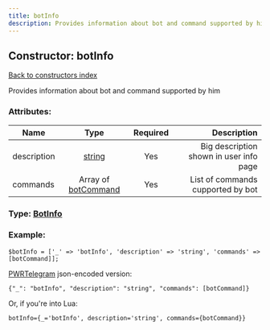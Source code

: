 ```yaml
---
title: botInfo
description: Provides information about bot and command supported by him
---
```

## Constructor: botInfo  
[Back to constructors index](index.md)



Provides information about bot and command supported by him

### Attributes:

| Name     |    Type       | Required | Description |
|----------|:-------------:|:--------:|------------:|
|description|[string](../types/string.md) | Yes|Big description shown in user info page|
|commands|Array of [botCommand](../constructors/botCommand.md) | Yes|List of commands cupported by bot|



### Type: [BotInfo](../types/BotInfo.md)


### Example:

```
$botInfo = ['_' => 'botInfo', 'description' => 'string', 'commands' => [botCommand]];
```  

[PWRTelegram](https://pwrtelegram.xyz) json-encoded version:

```
{"_": "botInfo", "description": "string", "commands": [botCommand]}
```


Or, if you're into Lua:  


```
botInfo={_='botInfo', description='string', commands={botCommand}}

```


